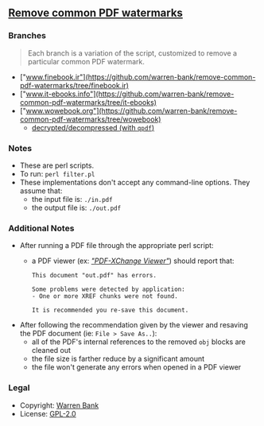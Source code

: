 ## [Remove common PDF watermarks](https://github.com/warren-bank/remove-common-pdf-watermarks)

### Branches

> Each branch is a variation of the script, customized to remove a particular common PDF watermark.

* ["www.finebook.ir"](https://github.com/warren-bank/remove-common-pdf-watermarks/tree/finebook.ir)
* ["www.it-ebooks.info"](https://github.com/warren-bank/remove-common-pdf-watermarks/tree/it-ebooks)
* ["www.wowebook.org"](https://github.com/warren-bank/remove-common-pdf-watermarks/tree/wowebook)
  * [decrypted/decompressed (with `qpdf`)](https://github.com/warren-bank/remove-common-pdf-watermarks/tree/wowebook-decrypted-decompressed)

### Notes

* These are perl scripts.
* To run: `perl filter.pl`
* These implementations don't accept any command-line options.
  They assume that:
  * the input file is: `./in.pdf`
  * the output file is: `./out.pdf`

### Additional Notes

* After running a PDF file through the appropriate perl script:
  * a PDF viewer (ex: [_"PDF-XChange Viewer"_](http://portableapps.com/apps/office/pdf-xchange-portable)) should report that:

    ```
    This document "out.pdf" has errors.

    Some problems were detected by application:
    - One or more XREF chunks were not found.

    It is recommended you re-save this document.
    ```
* After following the recommendation given by the viewer and resaving the PDF document (ie: `File > Save As..`):
  * all of the PDF's internal references to the removed `obj` blocks are cleaned out
  * the file size is farther reduce by a significant amount
  * the file won't generate any errors when opened in a PDF viewer

### Legal

* Copyright: [Warren Bank](https://github.com/warren-bank)
* License: [GPL-2.0](http://www.gnu.org/licenses/gpl-2.0.txt)
